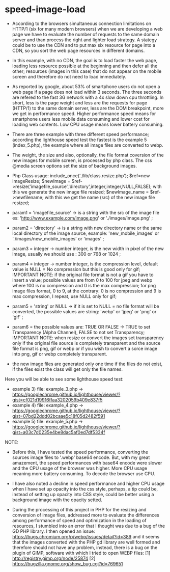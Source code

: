 # speed-image-load
 *  According to the browsers simultaneous connection limitations on HTTP/1 (six for many modern browsers) when we are developing a web page we have to evaluate the number of requests to the same domain server and than process the right and lighter load strategy.
A stategy could be to use the CDN and to put max six resource for page into a CDN, so you sort the web page resources in different domains.
 
 *  In this example, with no CDN, the goal is to load faster the web page, loading less resource possible at the beginning and then   defer all the other; 
resources (images in this case) that do not appear on the mobile screen and therefore do not need to load immediately.
 *  As reported by google, about 53% of smartphone users do not open a web page if a page does not load within 3 seconds. 
 The three seconds are refered to the fast 3G network with a 4x slow down cpu throttling. 
 In short, less is the page weight and less are the requests for page (HTTP/1) to the same domain server, less are the DOM breakpoint,     more we get in performance speed. Higher performance speed means for smartphone users less mobile data consuming and lower cost for    loading web contents. Low CPU usage means lower battery consuming. 
 *  There are three example with three different speed performance; according the lighthouse speed test the fastest is the example 5       (index_5.php), the example where all image files are converted to webp.
 *  The weight, the size and also, optionally, the file format coversion of the new images for mobile screen, is processed by php class. 
 The css @media screen options set the size of background images.
 *  Php Class usage:
 include_once('./lib/class.resize.php');
 $ref=new imageResize;
 $newImage = $ref->resize('imagefile_source','directory',integer,integer,NULL,FALSE);   with this we generate the new image file resized;
 $newImage_name = $ref->newfilename;    with this we get the name (src) of the new image file resized;
   
 *  param1 = 'imagefile_source' -> is a string with the src of the image file es: 'http://www.example.com/image.png' or './images/image.png' ;
 
 *  param2 = 'directory' -> is a string with new directory name or the same local directory of the image source, example: 'new_mobile_images' or './images/new_mobile_images' or 'images' ;
 
 *  param3 = integer -> number integer, is the new width in pixel of the new image, usually we should use : 300 or 768 or 1024 ;
 
 *  param4 = integer -> number integer, is the compression level, default value is  NULL = No compression but this is good only for gif; IMPORTANT NOTE: 
 if the original file format is not a gif you have to insert a value;  possible values are from 0 to 100 for jpeg and webp where 
 100 is no compression and 0 is the max compression; 
 for png image files format, 0 to 9, at the contrary: 0 is no compression and 9 is max compression, I repeat, use NULL only for gif;
 
 * param5 = 'string' or NULL ->  if it is set to NULL = no file format will be converted, the possible values are string: 'webp' or 'jpeg' or 'png' or 'gif' ;
 
 *  param6 = the possible values are: TRUE OR FALSE -> TRUE to set Transparency (Alpha Channel), FALSE to not set Transparency; 
 IMPORTANT NOTE: when resize or convert the images set transparency only if the original file source is completely transparent and the source file format is png, gif or webp or if you wish to convert a sorce image into png, gif or webp completely transparent.
 
 *  the new image files are generated only one time if the files do not exist, if the files exist the class will get only the file names. 
 
 Here you will be able to see some lighthouse speed test:
 * example 3) file: example_3.php -> https://googlechrome.github.io/lighthouse/viewer/?gist=cf021d19916ffaa3202059b409e837f5
 * example 4) file: example_4.php -> https://googlechrome.github.io/lighthouse/viewer/?gist=07bd22ddd02bcaae5c18f05d2482f591
 * example 5) file: example_5.php -> https://googlechrome.github.io/lighthouse/viewer/?gist=a03c7d0235e4be8dac5af0ed7df5334f

NOTE:
* Before this, I have tested the speed performance, converting the sources image files to '.webp' base64 encode. But, with my great amazement, the speed performances with base64 encode were slower and the CPU usage of the browser was higher. More CPU usage meaning more battery consuming. To decode the browser use CPU. 

* I have also noted a decline in speed performance and higher CPU usage when I have set up opacity into the css style, perhaps, a tip could be, instead of setting up opacity into CSS style, could be better using a background image with the opacity setted. 

* During the processing of this project in PHP for the resizing and conversion of image files, addressed more to evaluate the differences among performance of speed and optimization in the loading of resources, I stumbled into an error that I thought was due to a bug of the GD PHP library. I then opened an issue: https://bugs.chromium.org/p/webp/issues/detail?id=389 and it seems that the images converted with the PHP gd library are well formed and therefore should not have any problem, instead, there is a bug on the plugin of GIMP, software with which I tried to open WEBP files:
[1] http://registry.gimp.org/node/25874
[2] https://bugzilla.gnome.org/show_bug.cgi?id=769651
